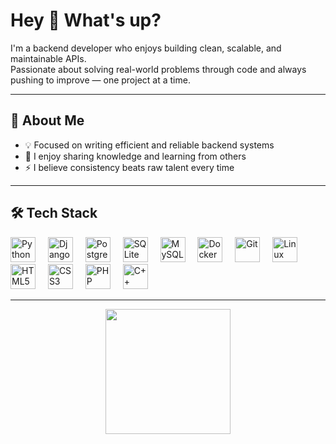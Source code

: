 <h1 align="left">Hey 👋 What's up?</h1>

<p align="left">
  I'm a backend developer who enjoys building clean, scalable, and maintainable APIs.<br>
  Passionate about solving real-world problems through code and always pushing to improve — one project at a time.
</p>

---

<h2 align="left">🧠 About Me</h2>

<ul align="left">
  <li>💡 Focused on writing efficient and reliable backend systems</li>
  <li>💬 I enjoy sharing knowledge and learning from others</li>
  <li>⚡ I believe consistency beats raw talent every time</li>
</ul>

---

<h2 align="left">🛠️ Tech Stack</h2>

<div align="left">
  <img src="https://cdn.jsdelivr.net/gh/devicons/devicon/icons/python/python-original.svg" height="40" alt="Python" />
  <img width="12" />
  <img src="https://cdn.jsdelivr.net/gh/devicons/devicon/icons/django/django-plain.svg" height="40" alt="Django" />
  <img width="12" />
  <img src="https://skillicons.dev/icons?i=postgres" height="40" alt="PostgreSQL" />
  <img width="12" />
  <img src="https://skillicons.dev/icons?i=sqlite" height="40" alt="SQLite" />
  <img width="12" />
  <img src="https://cdn.jsdelivr.net/gh/devicons/devicon/icons/mysql/mysql-original.svg" height="40" alt="MySQL" />
  <img width="12" />
  <img src="https://skillicons.dev/icons?i=docker" height="40" alt="Docker" />
  <img width="12" />
  <img src="https://cdn.jsdelivr.net/gh/devicons/devicon/icons/git/git-original.svg" height="40" alt="Git" />
  <img width="12" />
  <img src="https://cdn.jsdelivr.net/gh/devicons/devicon/icons/linux/linux-original.svg" height="40" alt="Linux" />
  <img width="12" />
  <img src="https://cdn.jsdelivr.net/gh/devicons/devicon/icons/html5/html5-original.svg" height="40" alt="HTML5" />
  <img width="12" />
  <img src="https://cdn.simpleicons.org/css3/1572B6" height="40" alt="CSS3" />
  <img width="12" />
  <img src="https://cdn.jsdelivr.net/gh/devicons/devicon/icons/php/php-original.svg" height="40" alt="PHP" />
  <img width="12" />
  <img src="https://cdn.jsdelivr.net/gh/devicons/devicon/icons/cplusplus/cplusplus-original.svg" height="40" alt="C++" />
</div>

---

<div align="center">
  <img height="200" src="https://media4.giphy.com/media/v1.Y2lkPTc5MGI3NjExd3EwMWNtczc0emV3Y2didjB3ZWVsOXV4ZTN5Nm8wY3o3c2h6djdxZSZlcD12MV9pbnRlcm5hbF9naWZfYnlfaWQmY3Q9Zw/bGgsc5mWoryfgKBx1u/giphy.gif" />
</div>
